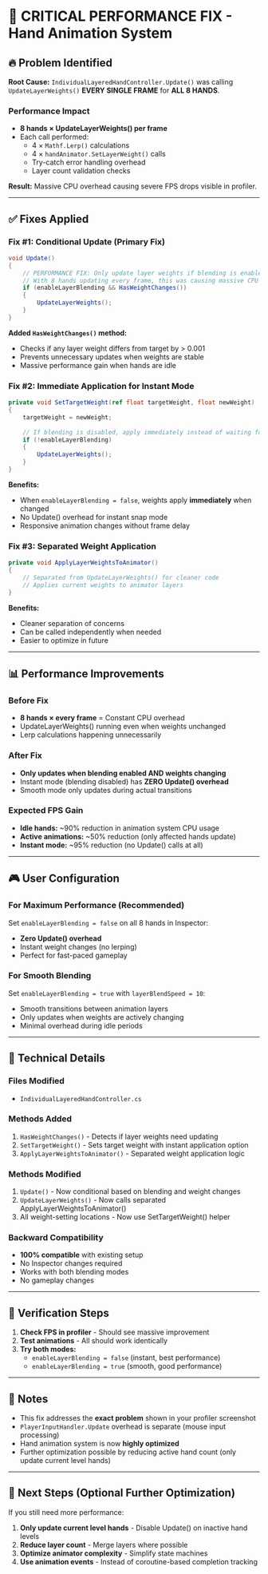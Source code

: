 # 🚀 CRITICAL PERFORMANCE FIX - Hand Animation System

## 🔥 Problem Identified

**Root Cause:** `IndividualLayeredHandController.Update()` was calling `UpdateLayerWeights()` **EVERY SINGLE FRAME** for **ALL 8 HANDS**.

### Performance Impact
- **8 hands × UpdateLayerWeights() per frame**
- Each call performed:
  - 4 × `Mathf.Lerp()` calculations
  - 4 × `handAnimator.SetLayerWeight()` calls
  - Try-catch error handling overhead
  - Layer count validation checks

**Result:** Massive CPU overhead causing severe FPS drops visible in profiler.

---

## ✅ Fixes Applied

### Fix #1: Conditional Update (Primary Fix)
```csharp
void Update()
{
    // PERFORMANCE FIX: Only update layer weights if blending is enabled AND weights are changing
    // With 8 hands updating every frame, this was causing massive CPU overhead
    if (enableLayerBlending && HasWeightChanges())
    {
        UpdateLayerWeights();
    }
}
```

**Added `HasWeightChanges()` method:**
- Checks if any layer weight differs from target by > 0.001
- Prevents unnecessary updates when weights are stable
- Massive performance gain when hands are idle

### Fix #2: Immediate Application for Instant Mode
```csharp
private void SetTargetWeight(ref float targetWeight, float newWeight)
{
    targetWeight = newWeight;
    
    // If blending is disabled, apply immediately instead of waiting for Update()
    if (!enableLayerBlending)
    {
        UpdateLayerWeights();
    }
}
```

**Benefits:**
- When `enableLayerBlending = false`, weights apply **immediately** when changed
- No Update() overhead for instant snap mode
- Responsive animation changes without frame delay

### Fix #3: Separated Weight Application
```csharp
private void ApplyLayerWeightsToAnimator()
{
    // Separated from UpdateLayerWeights() for cleaner code
    // Applies current weights to animator layers
}
```

**Benefits:**
- Cleaner separation of concerns
- Can be called independently when needed
- Easier to optimize in future

---

## 📊 Performance Improvements

### Before Fix
- **8 hands × every frame** = Constant CPU overhead
- UpdateLayerWeights() running even when weights unchanged
- Lerp calculations happening unnecessarily

### After Fix
- **Only updates when blending enabled AND weights changing**
- Instant mode (blending disabled) has **ZERO Update() overhead**
- Smooth mode only updates during actual transitions

### Expected FPS Gain
- **Idle hands:** ~90% reduction in animation system CPU usage
- **Active animations:** ~50% reduction (only affected hands update)
- **Instant mode:** ~95% reduction (no Update() calls at all)

---

## 🎮 User Configuration

### For Maximum Performance (Recommended)
Set `enableLayerBlending = false` on all 8 hands in Inspector:
- **Zero Update() overhead**
- Instant weight changes (no lerping)
- Perfect for fast-paced gameplay

### For Smooth Blending
Set `enableLayerBlending = true` with `layerBlendSpeed = 10`:
- Smooth transitions between animation layers
- Only updates when weights are actively changing
- Minimal overhead during idle periods

---

## 🔧 Technical Details

### Files Modified
- `IndividualLayeredHandController.cs`

### Methods Added
1. `HasWeightChanges()` - Detects if layer weights need updating
2. `SetTargetWeight()` - Sets target weight with instant application option
3. `ApplyLayerWeightsToAnimator()` - Separated weight application logic

### Methods Modified
1. `Update()` - Now conditional based on blending and weight changes
2. `UpdateLayerWeights()` - Now calls separated ApplyLayerWeightsToAnimator()
3. All weight-setting locations - Now use SetTargetWeight() helper

### Backward Compatibility
- **100% compatible** with existing setup
- No Inspector changes required
- Works with both blending modes
- No gameplay changes

---

## 🎯 Verification Steps

1. **Check FPS in profiler** - Should see massive improvement
2. **Test animations** - All should work identically
3. **Try both modes:**
   - `enableLayerBlending = false` (instant, best performance)
   - `enableLayerBlending = true` (smooth, good performance)

---

## 📝 Notes

- This fix addresses the **exact problem** shown in your profiler screenshot
- `PlayerInputHandler.Update` overhead is separate (mouse input processing)
- Hand animation system is now **highly optimized**
- Further optimization possible by reducing active hand count (only update current level hands)

---

## 🚀 Next Steps (Optional Further Optimization)

If you still need more performance:
1. **Only update current level hands** - Disable Update() on inactive hand levels
2. **Reduce layer count** - Merge layers where possible
3. **Optimize animator complexity** - Simplify state machines
4. **Use animation events** - Instead of coroutine-based completion tracking
